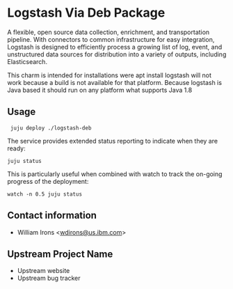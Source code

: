 # Logstash Via Deb Package

A flexible, open source data collection, enrichment, and
transportation pipeline. With connectors to common infrastructure for easy
integration, Logstash is designed to efficiently process a growing list of log,
event, and unstructured data sources for distribution into a variety of outputs,
including Elasticsearch.

This charm is intended for installations were apt install logstash will not
work because a build is not available for that platform. Because logstash
is Java based it should run on any platform what supports Java 1.8


## Usage
     juju deploy ./logstash-deb

The service provides extended status reporting to indicate when they are ready:

    juju status

This is particularly useful when combined with watch to track the on-going
progress of the deployment:

    watch -n 0.5 juju status

## Contact information

- William Irons &lt;wdirons@us.ibm.com&gt;

## Upstream Project Name

- Upstream website
- Upstream bug tracker
